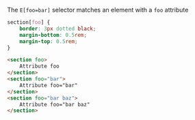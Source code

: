 The `E[foo=bar]` selector matches an element with a `foo` attribute


```css
section[foo] {
	border: 3px dotted black;
	margin-bottom: 0.5rem;
	margin-top: 0.5rem;
}
```

```html
<section foo>
	Attribute foo
</section>
<section foo="bar">
	Attribute foo="bar"
</section>
<section foo="bar baz">
	Attribute foo="bar baz"
</section>
```
